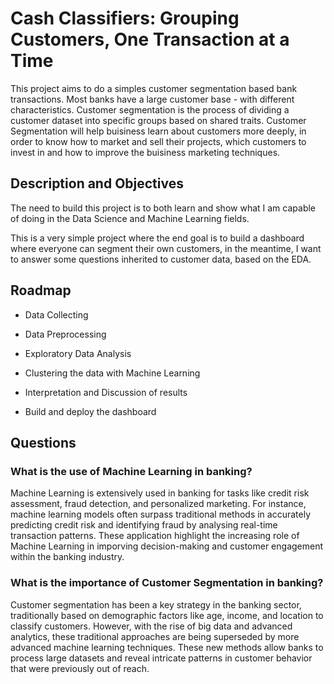 # Cash Classifiers: Grouping Customers, One Transaction at a Time
This project aims to do a simples customer segmentation based bank transactions. Most banks have a large customer base - with different characteristics. Customer segmentation is the process of dividing a customer dataset into specific groups based on shared traits. Customer Segmentation will help buisiness learn about customers more deeply, in order to know how to market and sell their projects, which customers to invest in and how to improve the buisiness marketing techniques.

## Description and Objectives
The need to build this project is to both learn and show what I am capable of doing in the Data Science and Machine Learning fields.

This is a very simple project where the end goal is to build a dashboard where everyone can segment their own customers, in the meantime, I want to answer some questions inherited to customer data, based on the EDA.



## Roadmap

- Data Collecting

- Data Preprocessing

- Exploratory Data Analysis

- Clustering the data with Machine Learning

- Interpretation and Discussion of results

- Build and deploy the dashboard


## Questions

 ###    What is the use of Machine Learning in banking?
Machine Learning is extensively used in banking for tasks like credit risk assessment, fraud detection, and personalized marketing. For instance, machine learning models often surpass traditional methods in accurately predicting credit risk and identifying fraud by analysing real-time transaction patterns. These application highlight the increasing role of Machine Learning in imporving decision-making and customer engagement within the banking industry.

### What is the importance of Customer Segmentation in banking?
Customer segmentation has been a key strategy in the banking sector, traditionally based on demographic factors like age, income, and location to classify customers. However, with the rise of big data and advanced analytics, these traditional approaches are being superseded by more advanced machine learning techniques. These new methods allow banks to process large datasets and reveal intricate patterns in customer behavior that were previously out of reach.